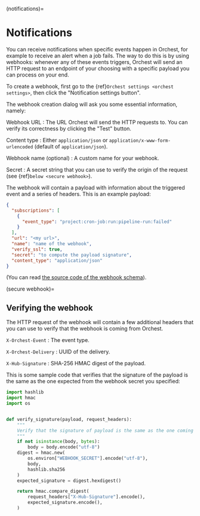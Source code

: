 (notifications)=

# Notifications

You can receive notifications when specific events happen in Orchest,
for example to receive an alert when a job fails.
The way to do this is by using webhooks:
whenever any of these events triggers,
Orchest will send an HTTP request to an endpoint of your choosing
with a specific payload you can process on your end.

To create a webhook, first go to the {ref}`Orchest settings <orchest settings>`,
then click the "Notification settings button".

The webhook creation dialog will ask you some essential information, namely:

Webhook URL
: The URL Orchest will send the HTTP requests to.
You can verify its correctness by clicking the "Test" button.

Content type
: Either `application/json` or `application/x-www-form-urlencoded`
(default of `application/json`).

Webhook name (optional)
: A custom name for your webhook.

Secret
: A secret string that you can use to verify the origin of the request
(see {ref}`below <secure webhook>`).

The webhook will contain a payload with information about the triggered event
and a series of headers.
This is an example payload:

```json
{
  "subscriptions": [
    {
      "event_type": "project:cron-job:run:pipeline-run:failed"
    }
  ],
  "url": "<my url>",
  "name": "name of the webhook",
  "verify_ssl": true,
  "secret": "to compute the payload signature",
  "content_type": "application/json"
}
```

(You can read [the source code of the webhook schema]).

[the source code of the webhook schema]: https://github.com/orchest/orchest/blob/v2022.06.2/services/orchest-api/app/app/schema.py#L885-L905

(secure webhook)=

## Verifying the webhook

The HTTP request of the webhook will contain a few additional headers
that you can use to verify that the webhook is coming from Orchest.

`X-Orchest-Event`
: The event type.

`X-Orchest-Delivery`
: UUID of the delivery.

`X-Hub-Signature`
: SHA-256 HMAC digest of the payload.

This is some sample code that verifies that the signature of the payload
is the same as the one expected from the webhook secret you specified:

```python
import hashlib
import hmac
import os


def verify_signature(payload, request_headers):
    """
    Verify that the signature of payload is the same as the one coming from request_headers.
    """
    if not isinstance(body, bytes):
        body = body.encode("utf-8")
    digest = hmac.new(
        os.environ["WEBHOOK_SECRET"].encode("utf-8"),
        body,
        hashlib.sha256
    )
    expected_signature = digest.hexdigest()

    return hmac.compare_digest(
        request_headers["X-Hub-Signature"].encode(),
        expected_signature.encode(),
    )
```
